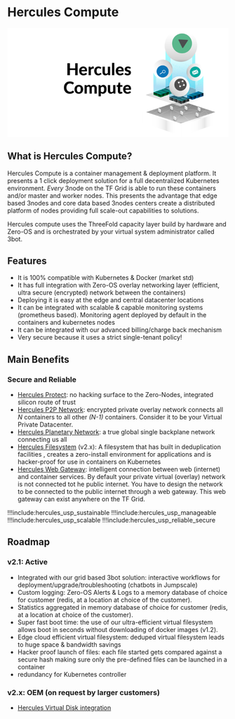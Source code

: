 # Hercules Compute 

![](img/hercules1.png)


## What is Hercules Compute?

Hercules Compute is a container management & deployment platform. It presents a 1 click deployment solution for a full decentralized Kubernetes environment.  *Every* 3node on the TF Grid is able to run these containers and/or master and worker nodes.  This presents the advantage that edge based 3nodes and  core data based 3nodes centers create a distributed platform of nodes providing full scale-out capabilities to solutions. 

Hercules compute uses the ThreeFold capacity layer build by hardware and Zero-OS and is orchestrated by your virtual system administrator called 3bot.

## Features

*   It is 100% compatible with Kubernetes & Docker (market std)
*   It has full integration with Zero-OS overlay networking layer (efficient, ultra secure (encrypted) network between the containers)
*   Deploying it is easy at the edge and central datacenter locations
*   It can be integrated with scalable & capable monitoring systems (prometheus based). Monitoring agent deployed by default in the containers and kubernetes nodes
*   It can be integrated with our advanced billing/charge back mechanism
*   Very secure because it uses a strict single-tenant policy!

## Main Benefits

### Secure and Reliable

*   [Hercules Protect](hercules_protect): no hacking surface to the Zero-Nodes, integrated silicon route of trust
*   [Hercules P2P Network](hercules_p2p_network): encrypted private overlay network connects all *N* containers to all other *(N-1)* containers.  Consider it to be your Virtual Private Datacenter.
*   [Hercules Planetary Network](hercules_planetary_network): a true global single backplane network connecting us all
*   [Hercules Filesystem](hercules_filesystem) (v2.x): A filesystem that has built in deduplication facilities , creates a zero-install environment for applications and is hacker-proof for use in containers on Kubernetes
*   [Hercules Web Gateway](hercules_web_gateway): intelligent connection between web (internet) and container services.  By default your private virtual (overlay) network is not connected tot he public internet.  You have to design the network to be connected to the public internet through a web gateway.  This web gateway can exist anywhere on the TF Grid.

!!!include:hercules_usp_sustainable
!!!include:hercules_usp_manageable
!!!include:hercules_usp_scalable
!!!include:hercules_usp_reliable_secure

## Roadmap

### v2.1: Active

*   Integrated with our grid based 3bot solution: interactive workflows for deployment/upgrade/troubleshooting (chatbots in Jumpscale) 
*   Custom logging: Zero-OS Alerts & Logs to a memory database of choice for customer (redis, at a location at choice of the customer).
*   Statistics aggregated in memory database of choice for customer (redis, at a location at choice of the customer).
*   Super fast boot time: the use of our ultra-efficient virtual filesystem allows boot in seconds without downloading of docker images (v1.2).
*   Edge cloud efficient virtual filesystem: deduped virtual filesystem leads to huge space & bandwidth savings
*   Hacker proof launch of files: each file started gets compared against a secure hash making sure only the pre-defined files can be launched in a container
*   redundancy for Kubernetes controller


### v2.x: OEM (on request by larger customers)

*   [Hercules Virtual Disk integration](hercules_disk)
